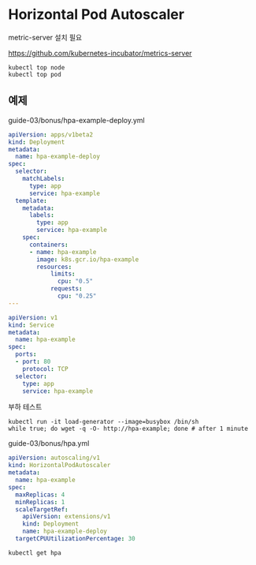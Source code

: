 # Horizontal Pod Autoscaler

metric-server 설치 필요

https://github.com/kubernetes-incubator/metrics-server

```
kubectl top node
kubectl top pod
```

## 예제

guide-03/bonus/hpa-example-deploy.yml

```yml
apiVersion: apps/v1beta2
kind: Deployment
metadata:
  name: hpa-example-deploy
spec:
  selector:
    matchLabels:
      type: app
      service: hpa-example
  template:
    metadata:
      labels:
        type: app
        service: hpa-example
    spec:
      containers:
      - name: hpa-example
        image: k8s.gcr.io/hpa-example
        resources:
            limits:
              cpu: "0.5"
            requests:
              cpu: "0.25"
---

apiVersion: v1
kind: Service
metadata:
  name: hpa-example
spec:
  ports:
  - port: 80
    protocol: TCP
  selector:
    type: app
    service: hpa-example
```

부하 테스트

```
kubectl run -it load-generator --image=busybox /bin/sh
while true; do wget -q -O- http://hpa-example; done # after 1 minute
```

guide-03/bonus/hpa.yml

```yml
apiVersion: autoscaling/v1
kind: HorizontalPodAutoscaler
metadata:
  name: hpa-example
spec:
  maxReplicas: 4
  minReplicas: 1
  scaleTargetRef:
    apiVersion: extensions/v1
    kind: Deployment
    name: hpa-example-deploy
  targetCPUUtilizationPercentage: 30
```

```
kubectl get hpa
```
